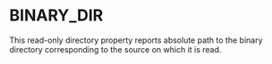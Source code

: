   

# BINARY_DIR  
This read-only directory property reports absolute path to the binary
directory corresponding to the source on which it is read.  

